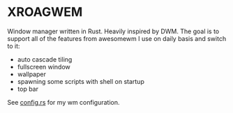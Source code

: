 # XROAGWEM
Window manager written in Rust. Heavily inspired by DWM. The goal is to support all of the features from awesomewm I use on daily basis and switch to it:
* auto cascade tiling
* fullscreen window
* wallpaper
* spawning some scripts with shell on startup
* top bar

See [config.rs](src/config.rs) for my wm configuration.
